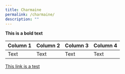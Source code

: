 ```yaml
---
title: Charmaine
permalink: /charmaine/
description: ""
---
```

**This is a bold text**


| Column 1 | Column 2 | Column 3 | Column 4 | 
| -------- | -------- | -------- | -------- |
| Text     | Text     | Text     | Text |

[This link is a test](https://www.codecademy.com/learn/learn-html/modules/learn-html-elements/cheatsheet)